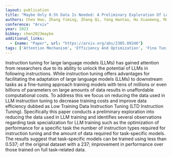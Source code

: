```yaml
---
layout: publication
title: "Maybe Only 0.5% Data Is Needed: A Preliminary Exploration Of Low Training Data Instruction Tuning"
authors: Chen Hao, Zhang Yiming, Zhang Qi, Yang Hantao, Hu Xiaomeng, Ma Xuetao, Yanggong Yifan, Zhao Junbo
conference: "Arxiv"
year: 2023
bibkey: chen2023maybe
additional_links:
  - {name: "Paper", url: "https://arxiv.org/abs/2305.09246"}
tags: ['Attention Mechanism', 'Efficiency And Optimization', 'Fine Tuning', 'Model Architecture', 'Pretraining Methods', 'Training Techniques']
---
```

Instruction tuning for large language models (LLMs) has gained attention from researchers due to its ability to unlock the potential of LLMs in following instructions. While instruction tuning offers advantages for facilitating the adaptation of large language models (LLMs) to downstream tasks as a fine-tuning approach training models with tens of millions or even billions of parameters on large amounts of data results in unaffordable computational costs. To address this we focus on reducing the data used in LLM instruction tuning to decrease training costs and improve data efficiency dubbed as Low Training Data Instruction Tuning (LTD Instruction Tuning). Specifically this paper conducts a preliminary exploration into reducing the data used in LLM training and identifies several observations regarding task specialization for LLM training such as the optimization of performance for a specific task the number of instruction types required for instruction tuning and the amount of data required for task-specific models. The results suggest that task-specific models can be trained using less than 0.537; of the original dataset with a 237; improvement in performance over those trained on full task-related data.
